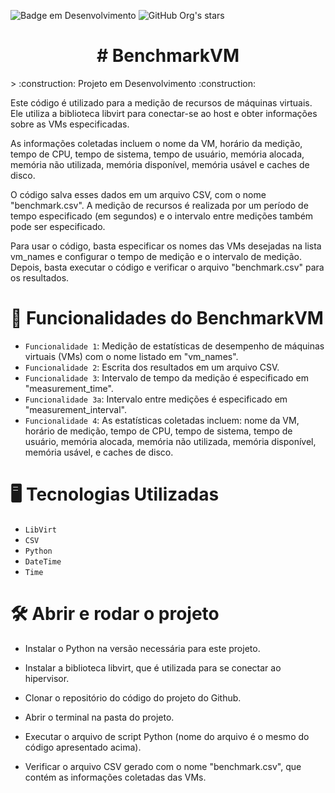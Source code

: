 ![Badge em Desenvolvimento](http://img.shields.io/static/v1?label=STATUS&message=EM%20DESENVOLVIMENTO&color=GREEN&style=for-the-badge) ![GitHub Org's stars](https://img.shields.io/github/stars/camilafernanda?style=social)

<h1 align="center"> # BenchmarkVM </h1>
> :construction: Projeto em Desenvolvimento :construction:

Este código é utilizado para a medição de recursos de máquinas virtuais. Ele utiliza a biblioteca libvirt para conectar-se ao host e obter informações sobre as VMs especificadas.

As informações coletadas incluem o nome da VM, horário da medição, tempo de CPU, tempo de sistema, tempo de usuário, memória alocada, memória não utilizada, memória disponível, memória usável e caches de disco.

O código salva esses dados em um arquivo CSV, com o nome "benchmark.csv". A medição de recursos é realizada por um período de tempo especificado (em segundos) e o intervalo entre medições também pode ser especificado.

Para usar o código, basta especificar os nomes das VMs desejadas na lista vm_names e configurar o tempo de medição e o intervalo de medição. Depois, basta executar o código e verificar o arquivo "benchmark.csv" para os resultados.


# :hammer: Funcionalidades do BenchmarkVM

- `Funcionalidade 1`: Medição de estatísticas de desempenho de máquinas virtuais (VMs) com o nome listado em "vm_names".
- `Funcionalidade 2`: Escrita dos resultados em um arquivo CSV.
- `Funcionalidade 3`: Intervalo de tempo da medição é especificado em "measurement_time".
- `Funcionalidade 3a`: Intervalo entre medições é especificado em "measurement_interval".
- `Funcionalidade 4`: As estatísticas coletadas incluem: nome da VM, horário de medição, tempo de CPU, tempo de sistema, tempo de usuário, memória alocada, memória não utilizada, memória disponível, memória usável, e caches de disco.



# 🖥️ Tecnologias Utilizadas

- `LibVirt`
- `CSV`
- `Python`
- `DateTime`
- `Time`


# 🛠️ Abrir e rodar o projeto

- Instalar o Python na versão necessária para este projeto.

- Instalar a biblioteca libvirt, que é utilizada para se conectar ao hipervisor.

- Clonar o repositório do código do projeto do Github.

- Abrir o terminal na pasta do projeto.

- Executar o arquivo de script Python (nome do arquivo é o mesmo do código apresentado acima).

- Verificar o arquivo CSV gerado com o nome "benchmark.csv", que contém as informações coletadas das VMs.
